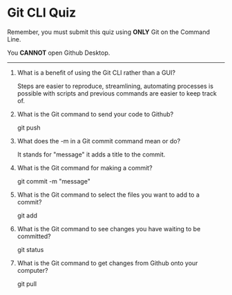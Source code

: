 # Git CLI Quiz

Remember, you must submit this quiz using **ONLY** Git on the Command Line.

You **CANNOT** open Github Desktop.

---

1. What is a benefit of using the Git CLI rather than a GUI?
   <!-- Write your answer here -->

   Steps are easier to reproduce, streamlining, automating processes is possible with scripts and previous commands are easier to keep track of.

2. What is the Git command to send your code to Github?
   <!-- Write your answer here -->

   git push <nameOfRemote> <nameOfBranch>

3. What does the -m in a Git commit command mean or do?
   <!-- Write your answer here -->

   It stands for "message" it adds a title to the commit.

4. What is the Git command for making a commit?
   <!-- Write your answer here -->

   git commit -m "message"

5. What is the Git command to select the files you want to add to a commit?
   <!-- Write your answer here -->

   git add

6. What is the Git command to see changes you have waiting to be committed?
   <!-- Write your answer here -->

   git status

7. What is the Git command to get changes from Github onto your computer?
   <!-- Write your answer here -->
   git pull <nameOfRemote> <nameOfBranch>
